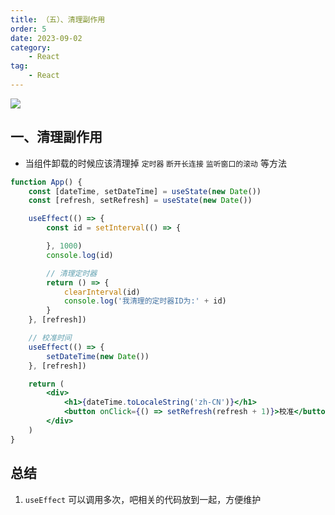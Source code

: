 ```yaml
---
title: （五）、清理副作用
order: 5
date: 2023-09-02
category:
    - React
tag: 
    - React
---
```


![](https://image.zswei.xyz/wj/202309021700967.png)

## 一、清理副作用
- 当组件卸载的时候应该清理掉 `定时器` `断开长连接` `监听窗口的滚动` 等方法 

```jsx
function App() {
    const [dateTime, setDateTime] = useState(new Date())
    const [refresh, setRefresh] = useState(new Date())

    useEffect(() => {
        const id = setInterval(() => {

        }, 1000) 
        console.log(id)

        // 清理定时器
        return () => {
            clearInterval(id)
            console.log('我清理的定时器ID为:' + id)
        }
    }, [refresh])

    // 校准时间
    useEffect(() => {
        setDateTime(new Date())
    }, [refresh])

    return (
        <div>
            <h1>{dateTime.toLocaleString('zh-CN')}</h1>
            <button onClick={() => setRefresh(refresh + 1)}>校准</button>
        </div>
    )
}
```

## 总结
1. `useEffect` 可以调用多次，吧相关的代码放到一起，方便维护